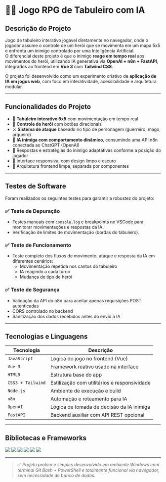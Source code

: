 # 🧙‍♀️ Jogo RPG de Tabuleiro com IA 

## Descrição do Projeto

Jogo de tabuleiro interativo jogável diretamente no navegador, onde o jogador assume o controle de um herói que se movimenta em um mapa 5x5 e enfrenta um inimigo controlado por uma Inteligência Artificial.  
O diferencial deste projeto é que o inimigo **reage em tempo real** aos movimentos do herói, utilizando IA generativa via **OpenAI + n8n + FastAPI**, integrados ao frontend em **Vue 3** com **Tailwind CSS**.

O projeto foi desenvolvido como um experimento criativo de **aplicação de IA em jogos web**, com foco em interatividade, acessibilidade e arquitetura modular.

---

## Funcionalidades do Projeto

- 🔁 **Tabuleiro interativo 5x5** com movimentação em tempo real
- 🧍 **Controle do herói** com botões direcionais
- ⚔️ **Sistema de ataque** baseado no tipo de personagem (guerreiro, mago, arqueiro)
- 🧠 **IA inimiga com comportamento dinâmico**, consumindo uma API n8n conectada ao ChatGPT (OpenAI)
- 💬 Respostas e estratégias do inimigo adaptativas conforme a posição do jogador
- 📱 Interface responsiva, com design limpo e escuro
- 🎯 Arquitetura frontend limpa, separada por componentes

---

## Testes de Software

Foram realizados os seguintes testes para garantir a robustez do projeto:

### ✅ Teste de Depuração
- Testes manuais com `console.log` e breakpoints no VSCode para monitorar movimentações e respostas da IA.
- Verificação de limites de movimentação (bordas do tabuleiro).

### ✅ Teste de Funcionamento
- Teste completo dos fluxos de movimento, ataque e resposta da IA em diferentes cenários:
  - Movimentação repetida nos cantos do tabuleiro
  - IA reagindo a cada turno
  - Mudança de tipo de herói

### ✅ Teste de Segurança
- Validação da API do n8n para aceitar apenas requisições POST autenticadas
- CORS controlado no backend
- Sanitização dos dados recebidos antes do envio à IA

---

## Tecnologias e Linguagens

| Tecnologia     | Descrição                              |
|----------------|------------------------------------------|
| `JavaScript`   | Lógica do jogo no frontend (Vue)         |
| `Vue 3`        | Framework reativo usado na interface     |
| `HTML5`        | Estrutura base do app                    |
| `CSS3 + Tailwind` | Estilização com utilitários e responsividade |
| `Node.js`      | Ambiente de execução e build             |
| `n8n`          | Automação e roteamento para IA           |
| `OpenAI`       | Lógica de tomada de decisão da IA inimiga|
| `FastAPI`      | Backend auxiliar com API REST opcional   |

---

## Bibliotecas e Frameworks

<img src="https://img.shields.io/badge/-Vue-4FC08D?style=flat&logo=vue.js&logoColor=white" />
<img src="https://img.shields.io/badge/-Vite-646CFF?style=flat&logo=vite&logoColor=white" />
<img src="https://img.shields.io/badge/-TailwindCSS-06B6D4?style=flat&logo=tailwindcss&logoColor=white" />
<img src="https://img.shields.io/badge/-OpenAI-412991?style=flat&logo=openai&logoColor=white" />
<img src="https://img.shields.io/badge/-n8n-FF6A3D?style=flat&logo=n8n&logoColor=white" />
<img src="https://img.shields.io/badge/-FastAPI-009688?style=flat&logo=fastapi&logoColor=white" />

---

> ✅ *Projeto pratico e simples desenvolvido em ambiente Windows com terminal Git Bash + PowerShell e totalmente funcional via navegador, sem necessidade de banco de dados.*


